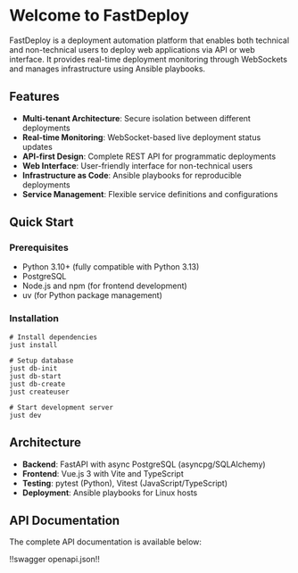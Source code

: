 # Welcome to FastDeploy

FastDeploy is a deployment automation platform that enables both technical and non-technical users to deploy web applications via API or web interface. It provides real-time deployment monitoring through WebSockets and manages infrastructure using Ansible playbooks.

## Features

- **Multi-tenant Architecture**: Secure isolation between different deployments
- **Real-time Monitoring**: WebSocket-based live deployment status updates
- **API-first Design**: Complete REST API for programmatic deployments
- **Web Interface**: User-friendly interface for non-technical users
- **Infrastructure as Code**: Ansible playbooks for reproducible deployments
- **Service Management**: Flexible service definitions and configurations

## Quick Start

### Prerequisites

- Python 3.10+ (fully compatible with Python 3.13)
- PostgreSQL
- Node.js and npm (for frontend development)
- uv (for Python package management)

### Installation

```shell
# Install dependencies
just install

# Setup database
just db-init
just db-start
just db-create
just createuser

# Start development server
just dev
```

## Architecture

- **Backend**: FastAPI with async PostgreSQL (asyncpg/SQLAlchemy)
- **Frontend**: Vue.js 3 with Vite and TypeScript
- **Testing**: pytest (Python), Vitest (JavaScript/TypeScript)
- **Deployment**: Ansible playbooks for Linux hosts

## API Documentation

The complete API documentation is available below:

!!swagger openapi.json!!
